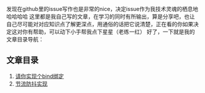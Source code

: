 发现在github里的issue写作也是非常的nice，决定issue作为我技术灵魂的栖息地哈哈哈哈
这里都是我自己写的文章，在学习的同时有所输出，算是分享吧，也让自己尽可能对对应知识点了解更深点，用通俗的话把它说清楚，正在看的你如果决定这对你有帮助，可以动下小手帮我点下星星（老练一红）
好了，一下就是我的文章目录导航：


## 文章目录

1. [请你实现个bind绑定](https://github.com/kejianfeng/daily-writing/issues/1)
2. [节流防抖实现](https://github.com/kejianfeng/daily-writing/issues/2)

